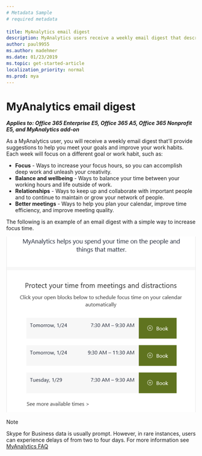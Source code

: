 ```yaml
---
# Metadata Sample
# required metadata

title: MyAnalytics email digest
description: MyAnalytics users receive a weekly email digest that describes key highlights. 
author: paul9955
ms.author: madehmer
ms.date: 01/23/2019
ms.topic: get-started-article
localization_priority: normal 
ms.prod: mya
---
```


# MyAnalytics email digest

_**Applies to: Office 365 Enterprise E5, Office 365 A5, Office 365 Nonprofit E5, and MyAnalytics add-on**_

As a MyAnalytics user, you will receive a weekly email digest that'll provide suggestions to help you meet your goals and improve your work habits. Each week will focus on a different goal or work habit, such as:

* **Focus** - Ways to increase your focus hours, so you can accomplish deep work and unleash your creativity.
* **Balance and wellbeing** - Ways to balance your time between your working hours and life outside of work.
* **Relationships** - Ways to keep up and collaborate with important people and to continue to maintain or grow your network of people.
* **Better meetings** - Ways to help you plan your calendar, improve time efficiency, and improve meeting quality.

The following is an example of an email digest with a simple way to increase focus time.

![Email digest](../../Images/mya/use/email-digest-1.png)

<!---
If you do not want to receive digest emails from MyAnalytics, you can opt out of the emails using the following steps:

1. In MyAnalytics, go to Settings.
2. Go to Feature Setting and select **Off** for Digest Email.
3. Click **OK** to save the changes.
--->

>[!Note]
> Skype for Business data is usually prompt. However, in rare instances, users can experience delays of from two to four days. For more information see [MyAnalytics FAQ](../Overview/MyA-faq.md)
